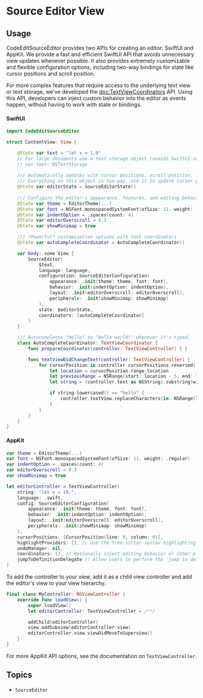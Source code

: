 # Source Editor View

## Usage

CodeEditSourceEditor provides two APIs for creating an editor: SwiftUI and AppKit. We provide a fast and efficient SwiftUI API that avoids unnecessary view updates whenever possible. It also provides extremely customizable and flexible configuration options, including two-way bindings for state like cursor positions and scroll position. 

For more complex features that require access to the underlying text view or text storage, we've developed the <doc:TextViewCoordinators> API. Using this API, developers can inject custom behavior into the editor as events happen, without having to work with state or bindings.

#### SwiftUI

```swift
import CodeEditSourceEditor

struct ContentView: View {

    @State var text = "let x = 1.0"
    // For large documents use a text storage object (avoids SwiftUI comparisons)
    // var text: NSTextStorage
    
    /// Automatically updates with cursor positions, scroll position, find panel text.
    /// Everything in this object is two-way, use it to update cursor positions, scroll position, etc.
    @State var editorState = SourceEditorState()
    
    /// Configure the editor's appearance, features, and editing behavior...
    @State var theme = EditorTheme(...)
    @State var font = NSFont.monospacedSystemFont(ofSize: 11, weight: .regular)
    @State var indentOption = .spaces(count: 4)
    @State var editorOverscroll = 0.3
    @State var showMinimap = true

    /// *Powerful* customization options with text coordinators 
    @State var autoCompleteCoordinator = AutoCompleteCoordinator()

    var body: some View { 
        SourceEditor(
            $text,
            language: language,
            configuration: SourceEditorConfiguration(
                appearance: .init(theme: theme, font: font),
                behavior: .init(indentOption: indentOption),
                layout: .init(editorOverscroll: editorOverscroll),
                peripherals: .init(showMinimap: showMinimap)
            ),
            state: $editorState,
            coordinators: [autoCompleteCoordinator]
        )
    }

    /// Autocompletes "Hello" to "Hello world!" whenever it's typed.
    class AutoCompleteCoordinator: TextViewCoordinator {
        func prepareCoordinator(controller: TextViewController) { }

        func textViewDidChangeText(controller: TextViewController) {
            for cursorPosition in controller.cursorPositions.reversed() where cursorPosition.range.location >= 5 {
                let location = cursorPosition.range.location
                let previousRange = NSRange(start: location - 5, end: location)
                let string = (controller.text as NSString).substring(with: previousRange)

                if string.lowercased() == "hello" {
                    controller.textView.replaceCharacters(in: NSRange(location: location, length: 0), with: " world!")
                }
            }
        }
    }
}
```

#### AppKit

```swift
var theme = EditorTheme(...)
var font = NSFont.monospacedSystemFont(ofSize: 11, weight: .regular)
var indentOption = .spaces(count: 4)
var editorOverscroll = 0.3
var showMinimap = true

let editorController = TextViewController(
    string: "let x = 10;",
    language: .swift,
    config: SourceEditorConfiguration(
        appearance: .init(theme: theme, font: font),
        behavior: .init(indentOption: indentOption),
        layout: .init(editorOverscroll: editorOverscroll),
        peripherals: .init(showMinimap: showMinimap)
    ),
    cursorPositions: [CursorPosition(line: 0, column: 0)],
    highlightProviders: [], // Use the tree-sitter syntax highlighting provider by default
    undoManager: nil,
    coordinators: [], // Optionally inject editing behavior or other plugins.
    jumpToDefinitionDelegate // Allow users to perform the 'jump to definition' using a delegate object.
)
```

To add the controller to your view, add it as a child view controller and add the editor's view to your view hierarchy.

```swift
final class MyController: NSViewController {
    override func loadView() {
        super.loadView()
        let editorController: TextViewController = /**/

        addChild(editorController)
        view.addSubview(editorController.view)
        editorController.view.viewDidMoveToSuperview()
    }
}
```

For more AppKit API options, see the documentation on ``TextViewController``.

## Topics

- ``SourceEditor``
